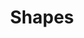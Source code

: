 ---
title: Shapes
icon: icon.png
filter: filter-shapes

content:
    items:
        - '@taxonomy.function': shape_2D
        - '@taxonomy.function': shape_3D
    filter:
        published: true
        type: 'tech' 
    order:
        by: header.taxonomy.partcount
        dir: asc
    limit: 12
    pagination: true

########################################################################
# Needed because size of paginated collection can't be queried
# See issue https://github.com/getgrav/grav-plugin-pagination/issues/29
unpaginated:
    items:
        - '@taxonomy.function': shape_2D
        - '@taxonomy.function': shape_3D
    filter:
        published: true
        type: 'tech' 
########################################################################

form:
    name: filter-shapes
    id: items-filter
    classes: row
    fields:
        -
            name: filter
            type: fieldset
            id: filter
            classes: "col-12 col-md-6 text-center text-md-left"
            fields:
                -
                    name: shape_type
                    label: Type
                    type: select
                    id: shape_type
                    classes: custom-select
                    options:
                        'all':    'All Types'
                        'all-1':  '-----------------'
                        '2D':     '2D   | All Forms'
                        '2D:3':   '2D.3 | Triangle'
                        '2D:4':   '2D.4 | Rectangle'
                        '2D:5':   '2D.5 | Pentagon'
                        '2D:6':   '2D.6 | Hexagon'
                        '2D:7':   '2D.7 | Heptagon'
                        '2D:8':   '2D.8 | Octagon'
                        '2D:_9up': '2D.+ | Circle'
                        'all-2':  '-----------------'
                        '3D':     '3D   | All Bodies'
                -
                    name: shape_segsize
                    label: Parts
                    type: select
                    id: shape_segsize
                    classes: custom-select
                    options:
                        'all': 'All Sizes'
                        '1':   '1 per segment'
                        '2':   '2 per segment'
                        '3':   '3 per segment'
                        '4':   '4 per segment'
                        '5':   '5 per segment'
                        '6':   '6 per segment'
                        '7':   '7 per segment'
                        '8':   '8 per segment'
                        '_9up': 'more parts'
        -
            name: sorting
            type: fieldset
            id: sorting
            classes: "col-12 col-md-6 text-center text-md-right"
            fields:
                - 
                    name: order_by
                    label: Order By
                    type: select
                    id: order_by
                    classes: custom-select
                    default: 'header.taxonomy.partcount'
                    options:
                        'title': 'by Title'
                        'date': 'by Date Added'
                        'modified': 'by Date Modified'
                        'header.taxonomy.partcount': 'by Part Count'
                        'random': 'in Random Order'
                -
                    name: order_dir
                    label: Order Direction
                    type: select
                    id: order_dir
                    classes: custom-select
                    default: 'asc'
                    options:
                        'asc': 'Up'
                        'desc': 'Down'
    buttons:
        submit:
            value: Filter
    process:
        redirect: >-
            /en/techs/shapes/{% 
                set shape_segsize = form.value.shape_segsize                                        %}{%
                set shape_segsize = shape_segsize[:3] == 'all' ? 'all' : shape_segsize              %}{%

                set shape_type     = form.value.shape_type                                          %}{%
                set shape_segments = shape_type[2:1] != ':' ? 'all' : shape_type[3:]                %}{%
                set shape_type     = shape_type[:3] == 'all' ? 'all' : 'shape_' ~ shape_type[:2]    %}{%

                if shape_type == 'all'                                                              %}{%
                    if shape_segsize != 'all'                                                       %}{%
                        set filter = 'shape_segsize:' ~ shape_segsize  ~ '/'                        %}{%
                    endif                                                                           %}{%
                else                                                                                %}{%
                    if shape_segsize == 'all' and shape_segments == 'all'                           %}{%
                        set filter = 'function:' ~ shape_type  ~ '/'                                %}{%
                    else                                                                            %}{%
                        if shape_segments != 'all'                                                  %}{%
                            set filter = shape_type ~ '_segments:' ~ shape_segments ~ '/'           %}{%
                        endif                                                                       %}{%

                        if shape_segsize != 'all'                                                   %}{%
                            set filter = filter ~ shape_type ~ '_segsize:' ~ shape_segsize  ~ '/'   %}{%
                        endif                                                                       %}{%
                    endif                                                                           %}{%
                endif                                                                               %}{{ filter }}{%
                set order_by = form.value.order_by                                                  %}{%
                set order_dir = form.value.order_dir                                                %}{%
                set ordering = 'orderby:' ~ order_by ~ '/orderdir:' ~ order_dir                     %}{{ ordering }}
---